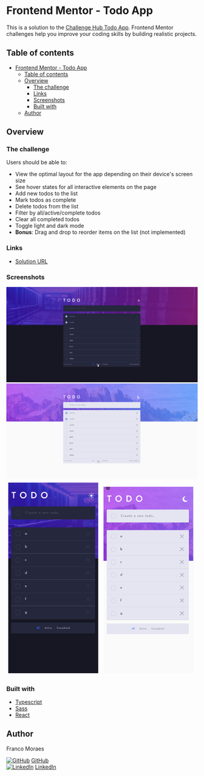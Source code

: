 # Frontend Mentor - Todo App

This is a solution to the [Challenge Hub Todo App](https://www.frontendmentor.io/challenges/todo-app-Su1_KokOW/hub).
Frontend Mentor challenges help you improve your coding skills by building realistic projects.

## Table of contents

-   [Frontend Mentor - Todo App](#frontend-mentor---todo-app)
    -   [Table of contents](#table-of-contents)
    -   [Overview](#overview)
        -   [The challenge](#the-challenge)
        -   [Links](#links)
        -   [Screenshots](#screenshots)
        -   [Built with](#built-with)
    -   [Author](#author)

## Overview

### The challenge

Users should be able to:

-   View the optimal layout for the app depending on their device's screen size
-   See hover states for all interactive elements on the page
-   Add new todos to the list
-   Mark todos as complete
-   Delete todos from the list
-   Filter by all/active/complete todos
-   Clear all completed todos
-   Toggle light and dark mode
-   **Bonus**: Drag and drop to reorder items on the list (not implemented)

### Links

-   [Solution URL](frontend-mentor-todo-app-hub.vercel.app)

### Screenshots

<img src="./public/assets/screenshot.png" alt="screenshot" />
<img src="./public/assets/screenshot(1).png" alt="screenshot" />
    <img src="./public/assets/screenshot(2).png" alt="screenshot" style="width: calc(49% - 10px); margin: 5px" />
    <img src="./public/assets/screenshot(3).png" alt="screenshot" style="width: calc(49% - 10px); margin: 5px"/>

### Built with

-   [Typescript](https://www.typescriptlang.org/)
-   [Sass](https://sass-lang.com/)
-   [React](https://reactjs.org/)

## Author

Franco Moraes

[![GitHub](https://i.stack.imgur.com/tskMh.png)]() [GitHub](https://github.com/francomoraes) <br>
[![LinkedIn](https://i.stack.imgur.com/gVE0j.png)]() [LinkedIn](https://www.linkedin.com/in/francomoraes/)
